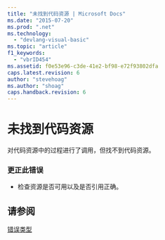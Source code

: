 ```yaml
---
title: "未找到代码资源 | Microsoft Docs"
ms.date: "2015-07-20"
ms.prod: ".net"
ms.technology: 
  - "devlang-visual-basic"
ms.topic: "article"
f1_keywords: 
  - "vbrID454"
ms.assetid: f0e53e96-c3de-41e2-bf98-e72f93802dfa
caps.latest.revision: 6
author: "stevehoag"
ms.author: "shoag"
caps.handback.revision: 6
---
```

# 未找到代码资源
对代码资源中的过程进行了调用，但找不到代码资源。  
  
### 更正此错误  
  
-   检查资源是否可用以及是否引用正确。  
  
## 请参阅  
 [错误类型](../../visual-basic/programming-guide/language-features/error-types.md)